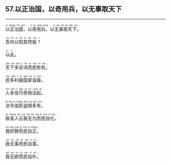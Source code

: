 ## 57.以正治国，以奇用兵，以无事取天下
---


<ruby><rb> 以正治国，以奇用兵，以无事取天下。 </rb> <rt> yǐ  zhèng  zhì  guó ， yǐ  qí  yòng  bīng ， yǐ  wú  shì  qǔ  tiān  xià 。</rt>
</ruby>

<ruby><rb> 吾何以知其然哉？ </rb> <rt> wú  hé  yǐ  zhī  qí  rán  zāi ？</rt>
</ruby>

<ruby><rb> 以此。 </rb> <rt> yǐ  cǐ 。</rt>
</ruby>

<ruby><rb> 天下多忌讳而民弥贫。 </rb> <rt> tiān  xià  duō  jì  huì  ér  mín  mí  pín 。</rt>
</ruby>

<ruby><rb> 民多利器国家滋昏。 </rb> <rt> mín  duō  lì  qì  guó  jiā  zī  hūn 。</rt>
</ruby>

<ruby><rb> 人多伎巧奇物泫起。 </rb> <rt> rén  duō  jì  qiǎo  qí  wù  xuàn  qǐ 。</rt>
</ruby>

<ruby><rb> 法令滋彰盗贼多有。 </rb> <rt> fǎ  lìng  zī  zhāng  dào  zéi  duō  yǒu 。</rt>
</ruby>

<ruby><rb> 故圣人云我无为而民自化。 </rb> <rt> gù  shèng  rén  yún  wǒ  wú  wéi  ér  mín  zì  huà 。</rt>
</ruby>

<ruby><rb> 我好静而民自正。 </rb> <rt> wǒ  hǎo  jìng  ér  mín  zì  zhèng 。</rt>
</ruby>

<ruby><rb> 我无事而民自富。 </rb> <rt> wǒ  wú  shì  ér  mín  zì  fù 。</rt>
</ruby>

<ruby><rb> 我无欲而民自朴。 </rb> <rt> wǒ  wú  yù  ér  mín  zì  pǔ 。</rt>
</ruby>

<ruby><rb>  </rb> <rt></rt>
</ruby>

